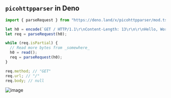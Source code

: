 ## `picohttpparser` in Deno

```typescript
import { parseRequest } from "https://deno.land/x/picohttpparser/mod.ts";

let h0 = encode(`GET / HTTP/1.1\r\nContent-Length: 13\r\n\r\nHello, World!`);
let req = parseRequest(h0);

while (req.isPartial) {
  // Read more bytes from _somewhere_
  h0 = read();
  req = parseRequest(h0);
}

req.method; // "GET"
req.url; // "/"
req.body; // null
```

![image](https://user-images.githubusercontent.com/34997667/189287994-7ab35925-f118-4110-a035-22dceaf95c6b.png)
